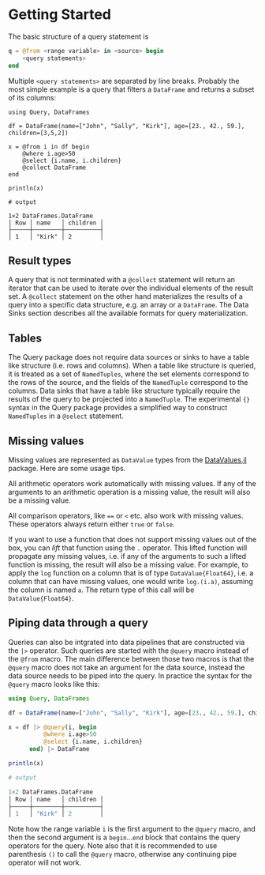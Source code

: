 # Getting Started

The basic structure of a query statement is

```julia
q = @from <range variable> in <source> begin
    <query statements>
end
```

Multiple `<query statements>` are separated by line breaks. Probably the most simple example is a query that filters a `DataFrame` and returns a subset of its columns:

```jldoctest
using Query, DataFrames

df = DataFrame(name=["John", "Sally", "Kirk"], age=[23., 42., 59.], children=[3,5,2])

x = @from i in df begin
    @where i.age>50
    @select {i.name, i.children}
    @collect DataFrame
end

println(x)

# output

1×2 DataFrames.DataFrame
│ Row │ name   │ children │
├─────┼────────┼──────────┤
│ 1   │ "Kirk" │ 2        │
```

## Result types

A query that is not terminated with a `@collect` statement will return an iterator that can be used to iterate over the individual elements of the result set. A `@collect` statement on the other hand materializes the results of a query into a specific data structure, e.g. an array or a `DataFrame`. The Data Sinks section describes all the available formats for query materialization.

## Tables

The Query package does not require data sources or sinks to have a table like structure (i.e. rows and columns). When a table like structure is queried, it is treated as a set of `NamedTuples`, where the set elements correspond to the rows of the source, and the fields of the `NamedTuple` correspond to the columns. Data sinks that have a table like structure typically require the results of the query to be projected into a `NamedTuple`. The experimental `{}` syntax in the Query package provides a simplified way to construct `NamedTuples` in a `@select` statement.

## Missing values

Missing values are represented as `DataValue` types from the
[DataValues.jl](https://github.com/davidanthoff/DataValues.jl) package.
Here are some usage tips.

All arithmetic operators work automatically with missing values.
If any of the arguments to an arithmetic operation is a missing value,
the result will also be a missing value.

All comparison operators, like `==` or `<` etc. also work with missing
values. These operators always return either `true` or `false`.

If you want to use a function that does not support missing values out
of the box, you can *lift* that function using the `.` operator. This
lifted function will propagate any missing values, i.e. if any of the
arguments to such a lifted function is missing, the result will also be
a missing value. For example, to apply the `log` function on a column
that is of type `DataValue{Float64}`, i.e. a column that can have
missing values, one would write `log.(i.a)`, assuming the column is named
`a`. The return type of this call will be `DataValue{Float64}`.

## Piping data through a query

Queries can also be intgrated into data pipelines that are constructed via
the `|>` operator. Such queries are started with the `@query` macro instead of
the `@from` macro. The main difference between those two macros is that the
`@query` macro does not take an argument for the data source, instead the
data source needs to be piped into the query. In practice the syntax for
the `@query` macro looks like this:
```julia
using Query, DataFrames

df = DataFrame(name=["John", "Sally", "Kirk"], age=[23., 42., 59.], children=[3,5,2])

x = df |> @query(i, begin
          @where i.age>50
          @select {i.name, i.children}
      end) |> DataFrame

println(x)

# output

1×2 DataFrames.DataFrame
│ Row │ name   │ children │
├─────┼────────┼──────────┤
│ 1   │ "Kirk" │ 2        │
```
Note how the range variable `i` is the first argument to the `@query` macro,
and then the second argument is a `begin`...`end` block that contains the
query operators for the query. Note also that it is recommended to use
parenthesis `()` to call the `@query` macro, otherwise any continuing pipe
operator will not work.
